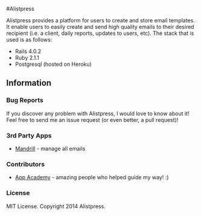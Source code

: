 #Alistpress 

Alistpress provides a platform for users to create and store email templates. It enable users to easily create and send high quality emails to their desired recipient (i.e. a client, daily reports, updates to users, etc). The stack that is used is as follows:

* Rails 4.0.2
* Ruby 2.1.1
* Postgresql (hosted on Heroku)

## Information
### Bug Reports

If you discover any problem with Alistpress, I would love to know about it! Feel free to send me an issue request (or even better, a pull request)!

### 3rd Party Apps

* [Mandrill](http://mandrill.com/) - manage all emails

### Contributors

* [App Academy](http://www.appacademy.io/) - amazing people who helped guide my way! :)

### License

MIT License. Copyright 2014 Alistpress.